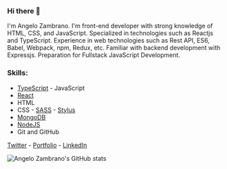 ### Hi there 👋

I'm Angelo Zambrano. I'm front-end developer with strong knowledge of HTML, CSS, and JavaScript. Specialized in technologies such as Reactjs and TypeScript. Experience in web technologies such as Rest API, ES6, Babel, Webpack, npm, Redux, etc. Familiar with backend development with Expressjs. Preparation for Fullstack JavaScript Development.

### Skills:
-   [TypeScript](https://www.typescriptlang.org/) - JavaScript
-   [React](https://reactjs.org/)
-   HTML
-   CSS - [SASS](https://sass-lang.com/) - [Stylus](https://stylus-lang.com/)
-   [MongoDB](https://www.mongodb.com/)
-   [NodeJS](https://nodejs.org/en/)
-   Git and GitHub

[Twitter](https://www.twitter.com/angelozdev) - 
[Portfolio](https://portfolio.angelozdev.vercel.app/) - 
[LinkedIn](https://www.linkedin.com/in/angelozdev/)


![Angelo Zambrano's GitHub stats](https://github-readme-stats.vercel.app/api?username=angelozdev&show_icons=true)

